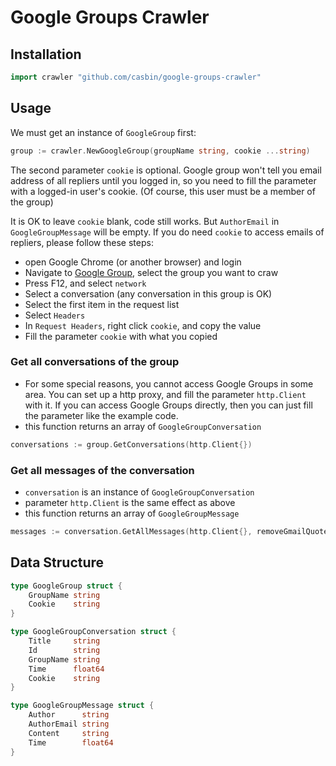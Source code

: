# Google Groups Crawler

## Installation

``` go
import crawler "github.com/casbin/google-groups-crawler"
```

## Usage

We must get an instance of `GoogleGroup` first:

``` go
group := crawler.NewGoogleGroup(groupName string, cookie ...string)
```

The second parameter `cookie` is optional. Google group won't tell you email address of all repliers until you logged
in, so you need to fill the parameter with a logged-in user's cookie. (Of course, this user must be a member of the
group)

It is OK to leave `cookie` blank, code still works. But `AuthorEmail` in `GoogleGroupMessage` will be empty. If you do need `cookie` to access emails of repliers, please follow these steps:

- open Google Chrome (or another browser) and login
- Navigate to [Google Group](https://groups.google.com/), select the group you want to craw
- Press F12, and select `network`
- Select a conversation (any conversation in this group is OK)
- Select the first item in the request list
- Select `Headers`
- In `Request Headers`, right click `cookie`, and copy the value
- Fill the parameter `cookie` with what you copied

### Get all conversations of the group

- For some special reasons, you cannot access Google Groups in some area. You can set up a http proxy, and fill the parameter `http.Client` with it. If you can access Google Groups directly, then you can just fill the parameter like the example code.
- this function returns an array of `GoogleGroupConversation`

``` go
conversations := group.GetConversations(http.Client{})
```

### Get all messages of the conversation

- `conversation` is an instance of `GoogleGroupConversation`
- parameter `http.Client` is the same effect as above
- this function returns an array of `GoogleGroupMessage`

```go
messages := conversation.GetAllMessages(http.Client{}, removeGmailQuote)
```

## Data Structure

```go
type GoogleGroup struct {
    GroupName string
    Cookie    string
}

type GoogleGroupConversation struct {
    Title     string
    Id        string
    GroupName string
    Time      float64
    Cookie    string
}

type GoogleGroupMessage struct {
    Author      string
    AuthorEmail string
    Content     string
    Time        float64
}
```